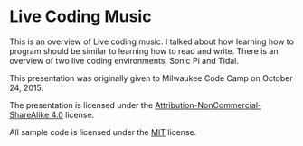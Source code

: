 # Live Coding Music

This is an overview of Live coding music.  I talked about how learning how to program should
be similar to learning how to read and write.  There is an overview of two live coding environments,
Sonic Pi and Tidal.

This presentation was originally given to Milwaukee Code Camp on October 24, 2015.

The presentation is licensed under the [Attribution-NonCommercial-ShareAlike 4.0](https://creativecommons.org/licenses/by-nc-sa/4.0/) license.

All sample code is licensed under the [MIT](http://opensource.org/licenses/MIT) license.
